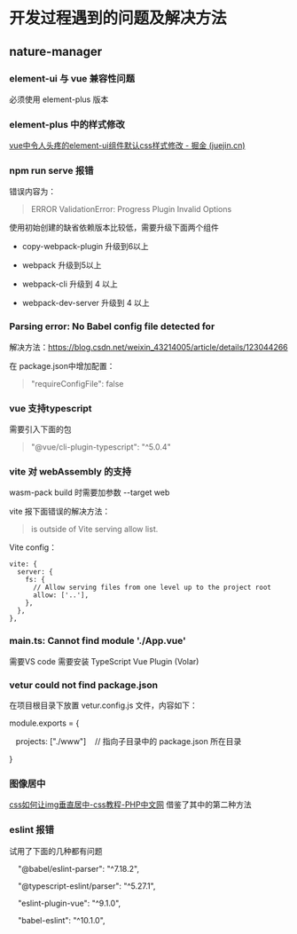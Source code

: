 # 开发过程遇到的问题及解决方法

## nature-manager

### element-ui 与 vue 兼容性问题

必须使用 element-plus 版本

### element-plus 中的样式修改

[vue中令人头疼的element-ui组件默认css样式修改 - 掘金 (juejin.cn)](https://juejin.cn/post/7011016159545786376)

### npm run serve 报错

错误内容为：

> ERROR  ValidationError: Progress Plugin Invalid Options

使用初始创建的缺省依赖版本比较低，需要升级下面两个组件

- copy-webpack-plugin 升级到6以上

- webpack 升级到5以上

- webpack-cli 升级到 4 以上

- webpack-dev-server 升级到 4 以上

### Parsing error: No Babel config file detected for

解决方法：https://blog.csdn.net/weixin_43214005/article/details/123044266

在 package.json中增加配置：

> "requireConfigFile": false

### vue 支持typescript

需要引入下面的包

> "@vue/cli-plugin-typescript": "^5.0.4"

### vite 对 webAssembly 的支持

wasm-pack build 时需要加参数 --target web 

vite 报下面错误的解决方法：

> is outside of Vite serving allow list.

Vite config：

```
vite: {
  server: {
    fs: {
      // Allow serving files from one level up to the project root
      allow: ['..'],
    },
  },
},
```

### main.ts: Cannot find module './App.vue'

需要VS code 需要安装 TypeScript Vue Plugin (Volar)

### vetur could not find package.json

在项目根目录下放置 vetur.config.js 文件，内容如下：

module.exports = {

   projects: ["./www"]    // 指向子目录中的 package.json 所在目录

}

### 图像居中

[css如何让img垂直居中-css教程-PHP中文网](https://www.php.cn/css-tutorial-413180.html) 借鉴了其中的第二种方法

### eslint 报错

试用了下面的几种都有问题

    "@babel/eslint-parser": "^7.18.2",

    "@typescript-eslint/parser": "^5.27.1",

    "eslint-plugin-vue": "^9.1.0",

    "babel-eslint": "^10.1.0",
